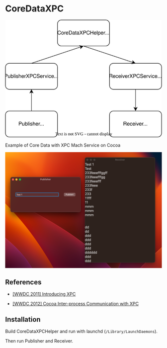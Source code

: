 # CoreDataXPC

![](diagram.svg)

Example of Core Data with XPC Mach Service on Cocoa

![](image.png)

## References

- [[WWDC 2011] Introducing XPC](https://developer.apple.com/devcenter/download.action?path=/videos/wwdc_2011__hd/session_206__introducing_xpc.m4v)

- [[WWDC 2012] Cocoa Inter-process Communication with XPC](https://developer.apple.com/devcenter/download.action?path=/videos/wwdc_2012__hd/session_241__cocoa_interprocess_communication_with_xpc.mov)

## Installation

Build CoreDataXPCHelper and run with launchd (`/Library/LaunchDaemons`).

Then run Publisher and Receiver.
